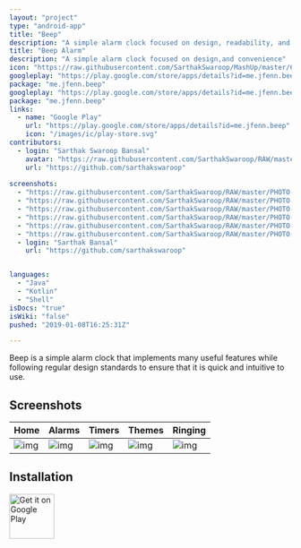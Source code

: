 ```yaml
---
layout: "project"
type: "android-app"
title: "Beep"
description: "A simple alarm clock focused on design, readability, and internet radio."
title: "Beep Alarm"
description: "A simple alarm clock focused on design,and convenience"
icon: "https://raw.githubusercontent.com/SarthakSwaroop/MashUp/master/68612.png"
googleplay: "https://play.google.com/store/apps/details?id=me.jfenn.beep"
package: "me.jfenn.beep"
googleplay: "https://play.google.com/store/apps/details?id=me.jfenn.beep"
package: "me.jfenn.beep"
links: 
  - name: "Google Play"
    url: "https://play.google.com/store/apps/details?id=me.jfenn.beep"
    icon: "/images/ic/play-store.svg"
contributors: 
  - login: "Sarthak Swaroop Bansal"
    avatar: "https://raw.githubusercontent.com/SarthakSwaroop/RAW/master/mee.jpg"
    url: "https://github.com/sarthakswaroop"
  
screenshots: 
  - "https://raw.githubusercontent.com/SarthakSwaroop/RAW/master/PHOTO-2019-10-10-21-17-50 2.jpg"
  - "https://raw.githubusercontent.com/SarthakSwaroop/RAW/master/PHOTO-2019-10-10-21-17-50.jpg"
  - "https://raw.githubusercontent.com/SarthakSwaroop/RAW/master/PHOTO-2019-10-10-21-17-51 2.jpg"
  - "https://raw.githubusercontent.com/SarthakSwaroop/RAW/master/PHOTO-2019-10-10-21-17-51.jpg"
  - "https://raw.githubusercontent.com/SarthakSwaroop/RAW/master/PHOTO-2019-10-10-21-17-52.jpg"
  - "https://raw.githubusercontent.com/SarthakSwaroop/RAW/master/PHOTO-2019-10-10-21-17-53.jpg"
  - login: "Sarthak Bansal"
    url: "https://github.com/sarthakswaroop"


languages: 
  - "Java"
  - "Kotlin"
  - "Shell"
isDocs: "true"
isWiki: "false"
pushed: "2019-01-08T16:25:31Z"

---
```




Beep is a simple alarm clock that implements many useful features while following regular design standards to ensure that it is quick and intuitive to use.

## Screenshots

| Home | Alarms | Timers | Themes | Ringing |
|------|--------|--------|--------|---------|
| ![img](https://github.com/fennifith/Alarmio/blob/master/./.github/images/home.png?raw=true) | ![img](https://github.com/fennifith/Alarmio/blob/master/./.github/images/alarms.png?raw=true) | ![img](https://github.com/fennifith/Alarmio/blob/master/./.github/images/timers.png?raw=true) | ![img](https://github.com/fennifith/Alarmio/blob/master/./.github/images/themes.png?raw=true) | ![img](https://github.com/fennifith/Alarmio/blob/master/./.github/images/alert.gif?raw=true) |

## Installation


[<img src="https://play.google.com/intl/en_us/badges/images/generic/en-play-badge.png"
     alt="Get it on Google Play"
     height="80">](https://play.google.com/store/apps/details?id=me.jfenn.beep)



